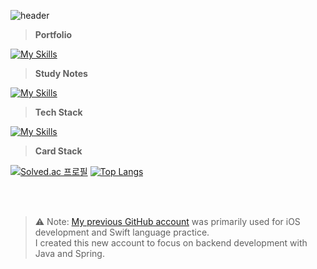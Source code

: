 ![header](https://capsule-render.vercel.app/api?type=waving&color=timeGradient&height=200&section=header&text=%20Jaehyeok%20Lim&fontSize=55&fontColor=FFFFFF&fontAlign=25&fontAlignY=40&animation=fadeIn)

> **Portfolio**
<div>
  
[![My Skills](https://skillicons.dev/icons?i=notion)](https://jaehyeoklim.notion.site/225888edac6a80a5abcefbda01e5f2bd?source=copy_link)
  
</div>

> **Study Notes**
<div>
  
[![My Skills](https://skillicons.dev/icons?i=notion)](https://www.notion.so/Dev-Notes-21c888edac6a80aeaea7fbab9ffd0e30?source=copy_link)
  
</div>

> **Tech Stack**
<div>
  
[![My Skills](https://skillicons.dev/icons?i=java,spring,swift,firebase,idea,vscode)](https://skillicons.dev)

</div>

> **Card Stack**
<div>

[![Solved.ac
프로필](http://mazassumnida.wtf/api/generate_badge?boj=jaehyeoklim)](https://solved.ac/jaehyeoklim)
[![Top Langs](https://github-readme-stats.vercel.app/api/top-langs/?username=jaehyeoklim)](https://github.com/anuraghazra/github-readme-stats)

</div>

<br><br>

> ⚠️ Note: [My previous GitHub account](https://github.com/grgnjhyxxk) was primarily used for iOS development and Swift language practice.  
I created this new account to focus on backend development with Java and Spring.
